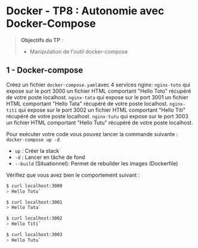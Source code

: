 # Docker - TP8 : Autonomie avec Docker-Compose
> **Objectifs du TP** :
>- Manipulation de l'outil docker-compose
>

## 1 - Docker-compose

Créez un fichier `docker-compose.yaml`avec 4 services nginx:
`nginx-toto` qui expose sur le port 3000 un fichier HTML comportant "Hello Toto" récupéré de votre poste localhost.
`nginx-tata` qui expose sur le port 3001 un fichier HTML comportant "Hello Tata" récupéré de votre poste localhost.
`nginx-titi` qui expose sur le port 3002 un fichier HTML comportant "Hello Titi" récupéré de votre poste localhost.
`nginx-tutu` qui expose sur le port 3003 un fichier HTML comportant "Hello Tutu" récupéré de votre poste localhost.

Pour exécuter votre code vous pouvez lancer la commande suivante : `docker-compose up -d`
- `up` : Créer la stack
- `-d` : Lancer en tâche de fond
- `--build` (Situationnel): Permet de rebuilder les images (Dockerfile)

Vérifiez que vous avez bien le comportement suivant :
```bash
$ curl localhost:3000
> Hello Toto`

$ curl localhost:3001
> Hello Tata`

$ curl localhost:3002
> Hello Titi`

$ curl localhost:3003
> Hello Tutu`
```
